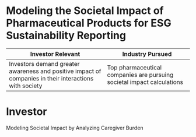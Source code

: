 # Modeling the Societal Impact of Pharmaceutical Products for ESG Sustainability Reporting

| Investor Relevant  | Industry Pursued |
| ------------- | ------------- |
| Investors demand greater awareness and positive impact of companies in their interactions with society  | Top pharmaceutical companies are pursuing societal impact calculations  |


# Investor 
Modeling Societal Impact by Analyzing Caregiver Burden
